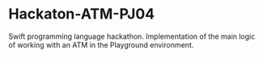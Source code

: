 # Hackaton-ATM-PJ04
Swift programming language hackathon. Implementation of the main logic of working with an ATM in the Playground environment.

